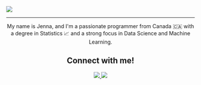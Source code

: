 <img align="center" src="https://capsule-render.vercel.app/api?type=waving&height=100&text=Hello%20there...&fontSize=50&fontAlignY=45&color=0:ff7400,100:a82da8&animation=fadeIn&fontColor=ffffff&desc=welcome%20to%20my%20GitHub!&descSize=20&descAlignY=85" />

<hr>

<p align="center"> My name is Jenna, and I'm a passionate programmer from Canada 🇨🇦 with a degree in Statistics 📈 and a strong focus in Data Science and Machine Learning. </p>

<h2 align="center"> Connect with me! </h2>

<p align="center"> 
  <a href="mailto:jdb.bentley@gmail.com" target="_blank">
    <img src="https://img.shields.io/badge/Gmail-D14836?style=for-the-badge&logo=gmail&logoColor=white">
  </a>
  <a href="https://www.linkedin.com/in/jenna-bentley-ds-ml/" target="_blank">
    <img src="https://img.shields.io/badge/LinkedIn-0077B5?style=for-the-badge&logo=linkedin&logoColor=white">
  </a>
</p>

